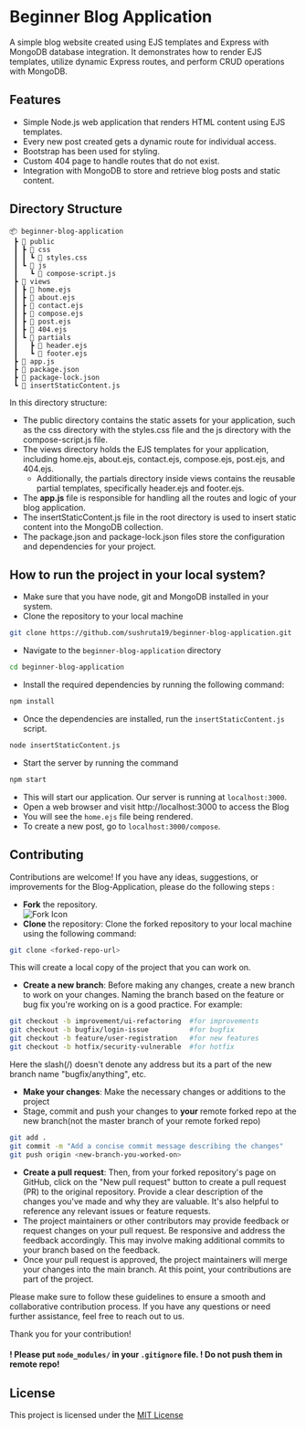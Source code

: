 # Beginner Blog Application
A simple blog website created using EJS templates and Express with MongoDB database integration. It demonstrates how to render EJS templates, utilize dynamic Express routes, and perform CRUD operations with MongoDB.

## Features
* Simple Node.js web application that renders HTML content using EJS templates.
* Every new post created gets a dynamic route for individual access.
* Bootstrap has been used for styling.
* Custom 404 page to handle routes that do not exist.
* Integration with MongoDB to store and retrieve blog posts and static content.

## Directory Structure
```
📦 beginner-blog-application
 ┣ 📂 public
 ┃ ┣ 📂 css
 ┃ ┃ ┗ 📜 styles.css
 ┃ ┗ 📂 js
 ┃   ┗ 📜 compose-script.js
 ┣ 📂 views
 ┃ ┣ 📜 home.ejs
 ┃ ┣ 📜 about.ejs
 ┃ ┣ 📜 contact.ejs
 ┃ ┣ 📜 compose.ejs
 ┃ ┣ 📜 post.ejs
 ┃ ┣ 📜 404.ejs
 ┃ ┗ 📂 partials
 ┃   ┣ 📜 header.ejs
 ┃   ┗ 📜 footer.ejs
 ┣ 📜 app.js
 ┣ 📜 package.json
 ┣ 📜 package-lock.json
 ┗ 📜 insertStaticContent.js
```

In this directory structure:

* The public directory contains the static assets for your application, such as the css directory with the styles.css file and the js directory with the compose-script.js file.
* The views directory holds the EJS templates for your application, including home.ejs, about.ejs, contact.ejs, compose.ejs, post.ejs, and 404.ejs.
    * Additionally, the partials directory inside views contains the reusable partial templates, specifically header.ejs and footer.ejs.
* The **app.js** file is responsible for handling all the routes and logic of your blog application.
* The insertStaticContent.js file in the root directory is used to insert static content into the MongoDB collection.
* The package.json and package-lock.json files store the configuration and dependencies for your project.

## How to run the project in your local system?
- Make sure that you have node, git and MongoDB installed in your system.
- Clone the repository to your local machine
```bash
git clone https://github.com/sushruta19/beginner-blog-application.git
```
- Navigate to the `beginner-blog-application` directory
```bash
cd beginner-blog-application
```
- Install the required dependencies by running the following command:
```bash
npm install
```
- Once the dependencies are installed, run the `insertStaticContent.js` script.
```bash
node insertStaticContent.js
```
- Start the server by running the command
```bash
npm start
```
- This will start our application. Our server is running at `localhost:3000`.
- Open a web browser and visit http://localhost:3000 to access the Blog
- You will see the `home.ejs` file being rendered.
- To create a new post, go to `localhost:3000/compose`.

## Contributing

Contributions are welcome! If you have any ideas, suggestions, or improvements for the Blog-Application, please do the following steps : 
- **Fork** the repository. <br>![Fork Icon](https://i.imgur.com/an7hXVR.png)
- **Clone** the repository: Clone the forked repository to your local machine using the following command:
```bash
git clone <forked-repo-url>
```
This will create a local copy of the project that you can work on.
- **Create a new branch**: Before making any changes, create a new branch to work on your changes. Naming the branch based on the feature or bug fix you're working on is a good practice. For example:
```bash
git checkout -b improvement/ui-refactoring  #for improvements
git checkout -b bugfix/login-issue          #for bugfix
git checkout -b feature/user-registration   #for new features
git checkout -b hotfix/security-vulnerable  #for hotfix
```
Here the slash(/) doesn't denote any address but its a part of the new branch name "bugfix/anything", etc.
- **Make your changes**: Make the necessary changes or additions to the project
- Stage, commit and push your changes to **your** remote forked repo at the new branch(not the master branch of your remote forked repo)
```bash
git add .
git commit -m "Add a concise commit message describing the changes"
git push origin <new-branch-you-worked-on>
```
- **Create a pull request**: Then, from your forked repository's page on GitHub, click on the "New pull request" button to create a pull request (PR) to the original repository. Provide a clear description of the changes you've made and why they are valuable. It's also helpful to reference any relevant issues or feature requests.
- The project maintainers or other contributors may provide feedback or request changes on your pull request. Be responsive and address the feedback accordingly. This may involve making additional commits to your branch based on the feedback.
- Once your pull request is approved, the project maintainers will merge your changes into the main branch. At this point, your contributions are part of the project.

Please make sure to follow these guidelines to ensure a smooth and collaborative contribution process. If you have any questions or need further assistance, feel free to reach out to us.

Thank you for your contribution!

#### ! Please put `node_modules/` in your `.gitignore` file. ! Do not push them in remote repo!
## License
This project is licensed under the [MIT License](LICENSE)